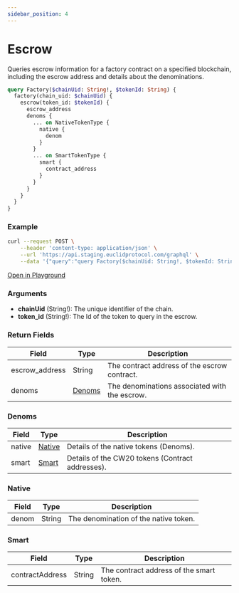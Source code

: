```yaml
---
sidebar_position: 4
---
```


# Escrow

Queries escrow information for a factory contract on a specified blockchain, including the escrow address and details about the denominations.

```graphql
query Factory($chainUid: String!, $tokenId: String) {
  factory(chain_uid: $chainUid) {
    escrow(token_id: $tokenId) {
      escrow_address
      denoms {
        ... on NativeTokenType {
          native {
            denom
          }
        }
        ... on SmartTokenType {
          smart {
            contract_address
          }
        }
      }
    }
  }
}
```
### Example

```bash
curl --request POST \
    --header 'content-type: application/json' \
    --url 'https://api.staging.euclidprotocol.com/graphql' \
    --data '{"query":"query Factory($chainUid: String!, $tokenId: String) {\n  factory(chain_uid: $chainUid) {\n    escrow(token_id: $tokenId) {\n      escrow_address\n      denoms {\n        ... on NativeTokenType {\n          native {\n            denom\n          }\n        }\n        ... on SmartTokenType {\n          smart {\n            contract_address\n          }\n        }\n      }\n    }\n  }\n}","variables":{"chainUid":"nibiru","tokenId":"usdt"}}'
```

[Open in Playground](https://api.staging.euclidprotocol.com/?explorerURLState=N4IgJg9gxgrgtgUwHYBcQC4QEcYIE4CeABAGICGUKEhAFACRQAWZAlkgKotjpEDKKeNgHMAhABoidKgGtkASW58BwgJRFgAHSREiAMwpVaTVkgD6MLjwbM2nMGs3adRBAGcoeCAHcaM5KctJPyQFBy1nZzcPb1MyMDA8N1dwiKIwZAg4V3UU1KIAOkKiCG0AOTIUFgA3BAAVCFkkWoIABwQcpzydJArq9scu1PSkTNyugF8xiMnO1ML84u1eODI8FHrG5raOwZ1XFbWd3Z0oEoEDWPjE12TZvJnBh9SnnSeZ8ZAxECrVljIAIwANm4MCABkQNCBjLYuJCeJCkCx-iw8DBIWIUpDggo4RCQDBXGAUJCtB9xkA)


### Arguments

- **chainUid** (String!): The unique identifier of the chain.
- **token_id** (String!): The Id of the token to query in the escrow. 

### Return Fields

| Field            | Type   | Description                               |
|------------------|--------|-------------------------------------------|
| escrow_address   | String | The contract address of the escrow contract.|
| denoms           | [Denoms](#denoms) | The denominations associated with the escrow.             |

### Denoms

| Field            | Type   | Description                               |
|------------------|--------|-------------------------------------------|
| native           | [Native](#native) | Details of the native tokens (Denoms).                   |
| smart            | [Smart](#smart) | Details of the CW20 tokens (Contract addresses).            |

### Native

| Field            | Type   | Description                               |
|------------------|--------|-------------------------------------------|
| denom            | String | The denomination of the native token.     |

### Smart

| Field            | Type   | Description                               |
|------------------|--------|-------------------------------------------|
| contractAddress  | String | The contract address of the smart token.  |